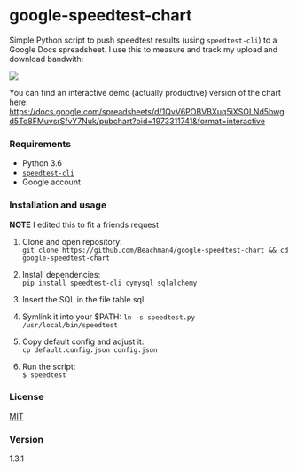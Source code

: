 google-speedtest-chart
======================

Simple Python script to push speedtest results (using `speedtest-cli`) to a Google Docs spreadsheet. I use this to measure and track my upload and download bandwith:

![](http://up.frd.mn/xRiew.png)

You can find an interactive demo (actually productive) version of the chart here: https://docs.google.com/spreadsheets/d/1QvV6POBVBXuq5iXSOLNd5bwgd5To8FMuvsrSfvY7Nuk/pubchart?oid=1973311741&format=interactive

### Requirements

* Python 3.6
* [`speedtest-cli`](https://github.com/sivel/speedtest-cli)
* Google account

### Installation and usage

**NOTE**
I edited this to fit a friends request

1. Clone and open repository:  
  `git clone https://github.com/Beachman4/google-speedtest-chart && cd google-speedtest-chart`
1. Install dependencies:  
  `pip install speedtest-cli cymysql sqlalchemy`
1. Insert the SQL in the file table.sql

1. Symlink it into your $PATH:
   `ln -s speedtest.py /usr/local/bin/speedtest`
1. Copy default config and adjust it:  
  `cp default.config.json config.json`
1. Run the script:  
  `$ speedtest`

### License

[MIT](LICENSE)

### Version

1.3.1
